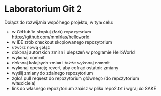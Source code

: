# Laboratorium Git 2

Dołącz do rozwijania wspólnego projektu, w tym celu:

- w GitHub'ie skopiuj (fork) repozytorium https://github.com/mmiklas/helloworld
- w IDE zrób checkout skopiowanego repozytorium
- utwórz nową gałąź
- dokonaj autorskich zmian i ulepszeń w programie HelloWorld
- wykonaj commit 
- dokonaj kolejnych zmian i także wykonaj commit 
- wykonaj operację revert, aby cofnąć ostatnie zmiany 
- wyślij zmiany do zdalnego repozytorium
- zgłoś pull request do repozytorium głównego (do repozytorium właściciela)
- link do własnego repozytorium zapisz w pliku repo2.txt i wgraj do SAKE
